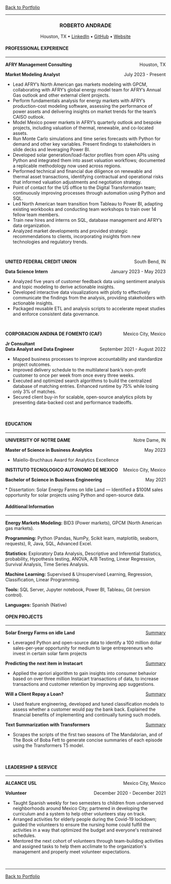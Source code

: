 [Back to Portfolio](index)
<hr>
<H3 align ='CENTER'><strong>ROBERTO ANDRADE</strong></H3>
<p style="text-align: center;">Houston, TX • 
<a href="https://www.linkedin.com/in/roberto-andrade-martinez/">LinkedIn</a>
• <a href="https://github.com/roberto-andrade22">GitHub</a> • <a href="https://roberto-andrade22.github.io/">Website</a></p>

<h4><strong>PROFESSIONAL EXPERIENCE</strong></h4>
<hr>
<p style="text-align:left;"><strong>
    AFRY Management Consulting</strong>
    <span style="float:right;">
        Houston, TX
    </span>
</p>
<p style="text-align:left;"><b>
    Market Modeling Analyst</b>
    <span style="float:right;">
        July 2023 - Present
    </span>
</p>

* Lead AFRY’s North American gas markets modeling with GPCM, collaborating with AFRY’s global energy model team for AFRY’s Annual Gas outlook and other external client projects.
* Perform fundamentals analysis for energy markets with AFRY’s production-cost modeling software, assessing the performance of power assets and delivering insights on market trends for the team’s CAISO outlook.
* Model Mexico power markets in AFRY’s quarterly outlook and bespoke projects, including valuation of thermal, renewable, and co-located assets.
* Run Monte Carlo simulations and time series forecasts with Python for demand and other key variables. Present findings to stakeholders in slide decks and leveraging Power BI.
* Developed solar generation/load-factor profiles from open APIs using Python and integrated them into asset valuation workflows; documented a replicable methodology now used across regions. 
* Performed technical and financial due diligence on renewable and thermal asset transactions, identifying contractual and operational risks that informed valuation adjustments and negotiation strategy.
* Point of contact for the US office to the Digital Transformation team; continuously improving processes through automation using Python and SQL.
* Led North American team transition from Tableau to Power BI, adapting existing workbooks and conducting team workshops to train over 14 fellow team members.
* Train new hires and interns on SQL, database management and AFRY’s data organization.
* Analyzed market developments and provided strategic recommendations to clients, incorporating insights from new technologies and regulatory trends.
<br>
<p style="text-align:left;"><strong>
    UNITED FEDERAL CREDIT UNION</strong>
    <span style="float:right;">
        South Bend, IN
    </span>
</p>
<p style="text-align:left;"><b>
    Data Science Intern</b>
    <span style="float:right;">
        January 2023 - May 2023
    </span>
</p>

* Analyzed five years of customer feedback data using sentiment analysis and topic modeling to derive actionable insights.
* Developed interactive data visualizations with plotly to effectively communicate the findings from the analysis, providing stakeholders with actionable insights.
* Packaged reusable ETL and analysis scripts to accelerate repeat studies and enforce consistent data governance.
<br>
<p style="text-align:left;"><strong>
    CORPORACION ANDINA DE FOMENTO (CAF)</strong>
    <span style="float:right;">
        Mexico City, Mexico
    </span>
</p>
<p style="text-align:left;"><b>
    Jr Consultant<br>Data Analyst and Data Engineer</b>
    <span style="float:right;">
        September 2021 - August 2022
    </span>
</p>

* Mapped business processes to improve accountability and standardize project outcomes.
* Improved delivery schedule to the multilateral bank’s non-profit customer to once per week from once every three weeks.
* Executed and optimized search algorithms to build the centralized database of matching entries. Enhanced runtime by 75% while losing only 3% of matches.
* Secured client buy-in for scalable, open-source analytics pilots by presenting data-backed cost and performance tradeoffs.
<br>

<h4><strong>EDUCATION</strong></h4>
<hr>

<p style="text-align:left;"><strong>
    UNIVERSITY OF NOTRE DAME</strong>
    <span style="float:right;">
        Notre Dame, IN
    </span>
</p>
<p style="text-align:left;"><b>
    Master of Science in Business Analytics</b>
    <span style="float:right;">
        May 2023
    </span>
</p>

* Maiello-Bruchhaus Award for Analytics Excellence

<p style="text-align:left;"><strong>
    INSTITUTO TECNOLOGICO AUTONOMO DE MEXICO</strong>
    <span style="float:right;">
        Mexico City, Mexico
    </span>
</p>
<p style="text-align:left;"><b>
    Bachelor of Science in Business Engineering</b>
    <span style="float:right;">
        May 2021
    </span>
</p>
* Dissertation: Solar Energy Farms on Idle Land — Identified a $100M sales opportunity for solar projects using Python and open-source data.
<br>

<h4><strong>Additional Information</strong></h4>
<hr>

<b>Energy Markets Modeling:</b> BID3 (Power markets), GPCM (North American gas markets).

<b>Programming:</b> Python (Pandas, NumPy, Scikit learn, matplotlib, seaborn, requests), R, Java, SQL, Advanced Excel.

<b>Statistics:</b> Exploratory Data Analysis, Descriptive and Inferential Statistics, probability, Hypothesis testing, ANOVA, A/B Testing, Linear Regression, Survival Analysis, Time Series Analysis.

<b>Machine Learning:</b> Supervised & Unsupervised Learning, Regression, Classification, Linear Programming.

<b>Tools:</b> SQL Server, Jupyter notebook, Power BI, Tableau, Git (version control).

<b>Languages:</b> Spanish (Native)
<br>

<h4><strong>OPEN PROJECTS</strong></h4>
<hr>

<p style="text-align:left;"><b>
    Solar Energy Farms on idle Land</b>
    <span style="float:right;">
        <a href = 'summary'>Summary</a>
    </span>
</p>

* Leveraged Python and open-source data to identify a 100 million dollar sales-per-year opportunity for medium to large entrepreneurs who invest in certain solar farm projects

<p style="text-align:left;"><b>
    Predicting the next item in Instacart</b>
    <span style="float:right;">
        <a href = 'summary_basket'>Summary</a>
    </span>
</p>

* Applied the apriori algorithm to gain insights into consumer behavior based on over three million Instacart transactions of data, to increase transactions and customer retention by improving app suggestions.

<p style="text-align:left;"><b>
    Will a Client Repay a Loan?</b>
    <span style="float:right;">
        <a href = 'summary_loan'>Summary</a>
    </span>
</p>

* Used feature engineering, developed and tuned classification models to assess whether a customer would pay the bank back. Explained the financial benefits of implementing and continually tuning such models.

<p style="text-align:left;"><b>
    Text Summarization with Transformers</b>
    <span style="float:right;">
        <a href = 'summary_nlp'>Summary</a>
    </span>
</p>

* Scrapes the scripts of the first two seasons of The Mandalorian, and of The Book of Boba Fett to generate concise summaries of each episode using the Transformers T5 model.
<br>

<h4><strong>LEADERSHIP & SERVICE</strong></h4>
<hr>

<p style="text-align:left;"><strong>
    ALCANCE USL</strong>
    <span style="float:right;">
        Mexico City, Mexico
    </span>
</p>
<p style="text-align:left;"><b>
    Volunteer</b>
    <span style="float:right;">
        December 2020 - December 2021
    </span>
</p>

* Taught Spanish weekly for two semesters to children from underserved neighborhoods around Mexico City; partnered in developing the curriculum and a system to help other volunteers stay on track.
* Arranged activities for elderly people during the Covid-19 lockdown; guided the volunteers to ensure the nursing home could fulfill the activities in a way that optimized the budget and everyone's restrained schedules.
* Mentored the next cohort of volunteers through team-building activities and assigned tasks to help them acclimate to the organization's management and properly meet volunteer expectations.
<br>

<hr>

[Back to Portfolio](index)